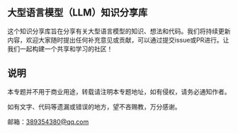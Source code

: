 
## 大型语言模型（LLM）知识分享库

这个知识分享库旨在分享有关大型语言模型的知识、想法和代码。我们将持续更新内容，欢迎大家随时提出任何补充意见或贡献，可以通过提交issue或PR进行。让我们一起构建一个共享和学习的社区！

## 说明
本专题并不用于商业用途，转载请注明本专题地址，如有侵权，请务必通知作者。

如有文字、代码等遗漏或错误的地方，望不吝赐教，万分感谢。

邮箱：389354380@qq.com

